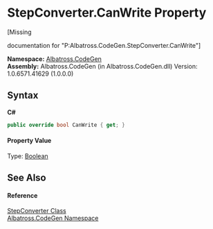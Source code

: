 # StepConverter.CanWrite Property 
 

\[Missing <summary> documentation for "P:Albatross.CodeGen.StepConverter.CanWrite"\]

**Namespace:**&nbsp;<a href="N_Albatross_CodeGen.md">Albatross.CodeGen</a><br />**Assembly:**&nbsp;Albatross.CodeGen (in Albatross.CodeGen.dll) Version: 1.0.6571.41629 (1.0.0.0)

## Syntax

**C#**<br />
``` C#
public override bool CanWrite { get; }
```


#### Property Value
Type: <a href="http://msdn2.microsoft.com/en-us/library/a28wyd50" target="_blank">Boolean</a>

## See Also


#### Reference
<a href="T_Albatross_CodeGen_StepConverter.md">StepConverter Class</a><br /><a href="N_Albatross_CodeGen.md">Albatross.CodeGen Namespace</a><br />